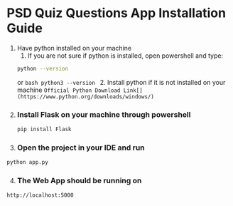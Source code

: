 # PSD Quiz Questions App Installation Guide
1. Have python installed on your machine
    1. If you are not sure if python is installed, open powershell and type:
      ```bash
      python --version
      ```
      or 
        ```bash
        python3 --version
        ```
   2. Install python if it is not installed on your machine
        ```
        Official Python Download Link[](https://www.python.org/downloads/windows/)
        ```
2. ### Install Flask on your machine through powershell
    ```bash
    pip install Flask
    ```
3. ### Open the project in your IDE and run
  ```bash
  python app.py
  ```
4. ### The Web App should be running on
  ```
  http://localhost:5000
  ```
